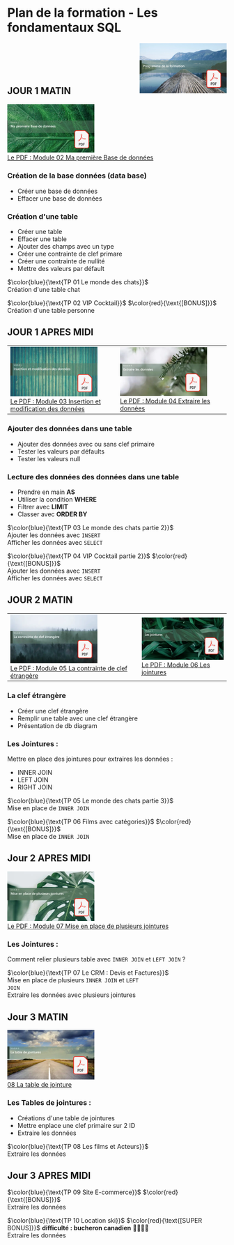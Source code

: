 # Plan de la formation - Les fondamentaux SQL
<a href="./00 Les fichiers PDF - Supports de cours/00 Plan de la formation.pdf">
  <img src="./img/mod/m0.webp" width="200" align="right">
</a>  
<br><br><br><br>

## JOUR 1 MATIN
<a href="./00 Les fichiers PDF - Supports de cours/02 Ma première Base de données.pdf">
  <img src="./img/mod/m2.webp" width="200">
</a>  
<br>
<a href="./00 Les fichiers PDF - Supports de cours/02 Ma première Base de données.pdf">
Le PDF : Module 02 Ma première Base de données
</a>  
<br>
  
### Création de la base données (data base)
- Créer une base de données  
- Effacer une base de données  
### Création d'une table
- Créer une table  
- Effacer une table  
- Ajouter des champs avec un type  
- Créer une contrainte de clef primare  
- Créer une contrainte de nullité  
- Mettre des valeurs par défault  

$\color{blue}{\text{TP 01 Le monde des chats}}$  
Création d'une table chat 
  
$\color{blue}{\text{TP 02 VIP Cocktail}}$  $\color{red}{\text{[BONUS]}}$   
Création d'une table personne
  


## JOUR 1 APRES MIDI




<table>
<tr>
<td width="50%">
<a href="./00 Les fichiers PDF - Supports de cours/03 Insertion et modification des données.pdf">
  <img src="./img/mod/m3.webp" width="200">
</a>  
<br>
<a href="./00 Les fichiers PDF - Supports de cours/03 Insertion et modification des données.pdf">
Le PDF : Module 03 Insertion et modification des données
</a>  
</td>
<td width="50%">
<a href="./00 Les fichiers PDF - Supports de cours/04 Extraire les données.pdf">
  <img src="./img/mod/m4.webp" width="200">
</a>  
<br>
<a href="./00 Les fichiers PDF - Supports de cours/04 Extraire les données.pdf">
Le PDF : Module 04 Extraire les données
</a>  
</td>

</tr>
</table>

### Ajouter des données dans une table
- Ajouter des données avec ou sans clef primaire  
- Tester les valeurs par défaults  
- Tester les valeurs null  

### Lecture des données des données dans une table
- Prendre en main **AS**
- Utiliser la condition **WHERE**
- Filtrer avec **LIMIT**
- Classer avec **ORDER BY**

$\color{blue}{\text{TP 03 Le monde des chats partie 2}}$  
Ajouter les données avec <code>INSERT</code>  
Afficher les données avec <code>SELECT</code>  
  
$\color{blue}{\text{TP 04 VIP Cocktail partie 2}}$  $\color{red}{\text{[BONUS]}}$   
Ajouter les données avec <code>INSERT</code>  
Afficher les données avec <code>SELECT</code>  

## JOUR 2 MATIN
<table>
<tr>
<td>
<a href="./00 Les fichiers PDF - Supports de cours/05 La contrainte de clef étrangère.pdf">
  <img src="./img/mod/m5.webp" width="200">
</a>  
<br>
<a href="./00 Les fichiers PDF - Supports de cours/05 La contrainte de clef étrangère.pdf">
Le PDF : Module 05 La contrainte de clef étrangère
</a>
</td>
<td>
<a href="./00 Les fichiers PDF - Supports de cours/06 Les jointures.pdf">
  <img src="./img/mod/m6.webp" width="200">
</a>  
<br>
<a href="./00 Les fichiers PDF - Supports de cours/06 Les jointures.pdf">
Le PDF : Module 06 Les jointures
</a>
</td>
</tr>
</table>

### La clef étrangère
- Créer une clef étrangère  
- Remplir une table avec une clef étrangère  
- Présentation de db diagram    

### Les Jointures :
Mettre en place des jointures pour extraires les données :
- INNER JOIN  
- LEFT JOIN  
- RIGHT JOIN  


$\color{blue}{\text{TP 05 Le monde des chats partie 3}}$  
Mise en place de <code>INNER JOIN</code>  
  
$\color{blue}{\text{TP 06 Films avec catégories}}$  $\color{red}{\text{[BONUS]}}$   
Mise en place de <code>INNER JOIN</code>  


## Jour 2 APRES MIDI
<a href="./00 Les fichiers PDF - Supports de cours/07 Mise en place de plusieurs jointures.pdf">
  <img src="./img/mod/m7.webp" width="200">
</a>  
<br>
<a href="./00 Les fichiers PDF - Supports de cours/07 Mise en place de plusieurs jointures.pdf">
Le PDF : Module 07 Mise en place de plusieurs jointures
</a>  
<br>
  
### Les Jointures :
Comment relier plusieurs table avec <code>INNER JOIN</code> et <code>LEFT JOIN</code> ?

$\color{blue}{\text{TP 07 Le CRM : Devis et Factures}}$  
Mise en place de plusieurs <code>INNER JOIN</code> et <code>LEFT JOIN</code>   
Extraire les données avec plusieurs jointures  
  


## Jour 3 MATIN
<a href="./00 Les fichiers PDF - Supports de cours/08 La table de jointures.pdf">
  <img src="./img/mod/m8.webp" width="200">
</a>  
<br>
<a href="./00 Les fichiers PDF - Supports de cours/08 La table de jointures.pdf">
08 La table de jointure
</a>

### Les Tables de jointures :
- Créations d'une table de jointures
- Mettre enplace une clef primaire sur 2 ID
- Extraire les données  

$\color{blue}{\text{TP 08 Les films et Acteurs}}$  
Extraire les données  

## Jour 3 APRES MIDI
$\color{blue}{\text{TP 09 Site E-commerce}}$  $\color{red}{\text{[BONUS]}}$   
Extraire les données  

$\color{blue}{\text{TP 10 Location ski}}$  $\color{red}{\text{[SUPER BONUS]}}$   __difficulté : bucheron canadien__ :cactus::cactus::cactus::cactus:  
Extraire les données 

